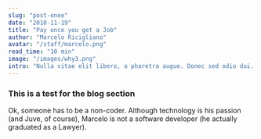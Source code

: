 ```yaml
---
slug: "post-onee"
date: "2018-11-19"
title: "Pay once you get a Job"
author: "Marcelo Ricigliano"
avatar: "/staff/marcelo.png"
read_time: "10 min"
image: "/images/why3.png"
intro: "Nulla vitae elit libero, a pharetra augue. Donec sed odio dui. Vivamus sagittis lacus vel augue laoreet rutrum faucibus dolor auctor."
---
```


### This is a test for the blog section

Ok, someone has to be a non-coder. Although technology is his passion (and Juve, of course), Marcelo is not a software developer (he actually graduated as a Lawyer). 

